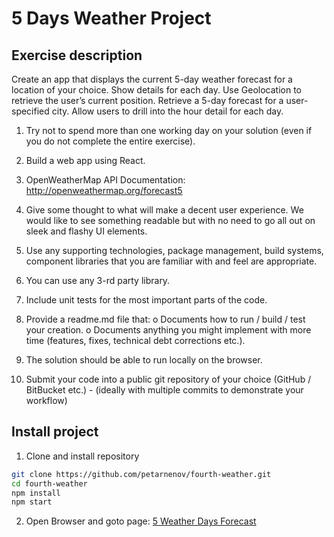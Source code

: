 # 5 Days Weather Project

## Exercise description

Create an app that displays the current 5-day weather forecast for a location of your choice. Show
details for each day. Use Geolocation to retrieve the user’s current position. Retrieve a 5-day
forecast for a user-specified city. Allow users to drill into the hour detail for each day.

1. Try not to spend more than one working day on your solution (even if you do not
   complete the entire exercise).
2. Build a web app using React.
3. OpenWeatherMap API Documentation: http://openweathermap.org/forecast5
4. Give some thought to what will make a decent user experience. We would like to see
   something readable but with no need to go all out on sleek and flashy UI elements.
5. Use any supporting technologies, package management, build systems, component
   libraries that you are familiar with and feel are appropriate.
6. You can use any 3-rd party library.
7. Include unit tests for the most important parts of the code.
8. Provide a readme.md file that:
   o Documents how to run / build / test your creation.
   o Documents anything you might implement with more time (features, fixes,
   technical debt corrections etc.).

9. The solution should be able to run locally on the browser.
10. Submit your code into a public git repository of your choice (GitHub / BitBucket etc.) -
    (ideally with multiple commits to demonstrate your workflow)

## Install project

1.  Clone and install repository 

```bash
git clone https://github.com/petarnenov/fourth-weather.git
cd fourth-weather
npm install
npm start
```

2. Open Browser and goto page:
   [5 Weather Days Forecast](http://localhost:3000)
